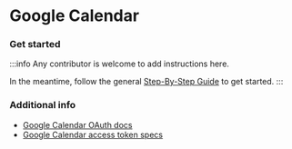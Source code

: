 # Google Calendar

### Get started

:::info
Any contributor is welcome to add instructions here. 

In the meantime, follow the general [Step-By-Step Guide](../reference/guide.md) to get started. 
:::

### Additional info

- [Google Calendar OAuth docs](https://developers.google.com/identity/protocols/oauth2)
- [Google Calendar access token specs](https://cloud.google.com/iam/docs/reference/sts/rest/v1/TopLevel/token#response-body)